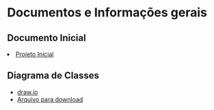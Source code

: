 # Documentos e Informações gerais

## Documento Inicial

<li><a  href="Documentos e Informações/22_11_2024 - Grupo 4 - Projeto Inicial.pdf">Projeto Inicial</a></li>

## Diagrama de Classes

- [draw.io](https://app.diagrams.net/)
  <li><a  href="Documentos e Informações/DiagramaClassesCertificadora.drawio">Arquivo para download</a></li>
  
